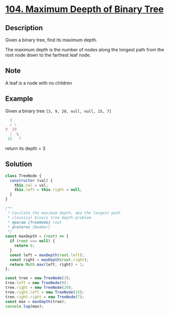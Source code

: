 # [104. Maximum Deepth of Binary Tree](https://leetcode.com/problems/maximum-depth-of-binary-tree/description/)

## Description

Given a binary tree, find its maximum depth.  

The maximum depth is the number of nodes along the longest path from the root node down to the farthest leaf node.  

## Note

A leaf is a node with no children

## Example

Given a binary tree `[3, 9, 20, null, null, 15, 7]`

```javascript
  3
  / \
9  20
  /  \
 15   7
```

return its depth = 3

## Solution

```javascript
class TreeNode {
  constructor (val) {
    this.val = val;
    this.left = this.right = null;
  }
}

/**
 * Caculate the maximum depth, aka the longest path
 * classical binary tree depth problem
 * @param {TreeNode} root
 * @returns {Number}
 */
const maxDepth = (root) => {
  if (root === null) {
    return 0;
  }
  const left = maxDepth(root.left);
  const right = maxDepth(root.right);
  return Math.max(left, right) + 1;
};

const tree = new TreeNode(3);
tree.left = new TreeNode(9);
tree.right = new TreeNode(20);
tree.right.left = new TreeNode(15);
tree.right.right = new TreeNode(7);
const max = maxDepth(tree);
console.log(max);
```